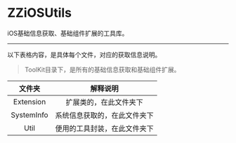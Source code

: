 # ZZiOSUtils
iOS基础信息获取、基础组件扩展的工具库。

------

以下表格内容，是具体每个文件，对应的获取信息说明。

> ToolKit目录下，是所有的基础信息获取和基础组件扩展。

|  文件夹  |   解释说明  |
| :-: | :--: |
| Extension | 扩展类的，在此文件夹下 |
| SystemInfo | 系统信息获取的，在此文件夹下 |
| Util | 便用的工具封装，在此文件夹下 |
